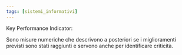 ```yaml
---
tags: [sistemi_informativi]
---
```

Key Performance Indicator:

Sono misure numeriche che descrivono a posteriori se i miglioramenti previsti sono stati raggiunti e servono anche per identificare criticità.